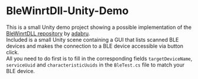# BleWinrtDll-Unity-Demo


This is a small Unity demo project showing a possible implementation of the <a href="https://github.com/adabru/BleWinrtDll">BleWinrtDLL repository</a> by <a href="https://github.com/adabru">adabru</a>.
<br>
Included is a small Unity scene containing a GUI that lists scanned BLE devices and makes the connection to a BLE device accessible via button click. 
<br>
All you need to do first is to fill in the corresponding fields `targetDeviceName`, `serviceUuid` and `characteristicUuids` in the `BleTest.cs` file to match your BLE device.
